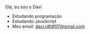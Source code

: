 Ola, eu sou o Davi
- Estudando programação
- Estudando JavaScript
- Meu email: davi.rdfdf07@gmail.com
  <div
  <a href="https://github.com/davrff/davrff.git"
  img height="188em" src="https://github=readme-starts.vencel.app/api?username=davrff_icons=true&theme=dark&include_all_commits=true&count_private=true"
  img height="188em" src="https://github=readme-starts.vencel.app/api
